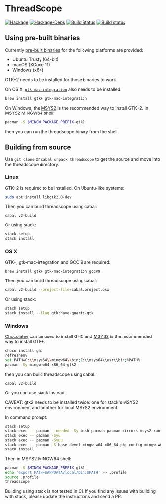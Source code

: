 # ThreadScope

[![Hackage](https://img.shields.io/hackage/v/threadscope.svg)](https://hackage.haskell.org/package/threadscope)
[![Hackage-Deps](https://img.shields.io/hackage-deps/v/threadscope.svg)](http://packdeps.haskellers.com/feed?needle=threadscope)
[![Build Status](https://travis-ci.org/haskell/ThreadScope.svg?branch=master)](https://travis-ci.org/haskell/ThreadScope)
[![Build status](https://ci.appveyor.com/api/projects/status/tiwkb7k6p38dde03/branch/master?svg=true)](https://ci.appveyor.com/project/maoe/threadscope-44t6e/branch/master)

## Using pre-built binaries

Currently [pre-built binaries](https://github.com/haskell/ThreadScope/releases) for the following platforms are provided:

* Ubuntu Trusty (64-bit)
* macOS (XCode 11)
* Windows (x64)

GTK+2 needs to be installed for those binaries to work.

On OS X, [`gtk-mac-integration`](https://github.com/jralls/gtk-mac-integration) also needs to be installed:

```sh
brew install gtk+ gtk-mac-integration
```

On Windows, the [MSYS2](http://www.msys2.org) is the recommended way to install GTK+2. In MSYS2 MINGW64 shell:

```sh
pacman -S $MINGW_PACKAGE_PREFIX-gtk2
```

then you can run the threadscope binary from the shell.

## Building from source

Use `git clone` or `cabal unpack threadscope` to get the source and move into the threadscope directory.

### Linux

GTK+2 is required to be installed. On Ubuntu-like systems:

```sh
sudo apt install libgtk2.0-dev
```

Then you can build threadscope using cabal:

```sh
cabal v2-build
```

Or using stack:

```sh
stack setup
stack install
```

### OS X

GTK+, gtk-mac-integration and GCC 9 are required:

```sh
brew install gtk+ gtk-mac-integration gcc@9
```

Then you can build threadscope using cabal:

```sh
cabal v2-build --project-file=cabal.project.osx
```

Or using stack:

```sh
stack setup
stack install --flag gtk:have-quartz-gtk
```

### Windows

[Chocolatey](https://chocolatey.org/) can be used to install GHC and [MSYS2](https://www.msys2.org/) is the recommended way to install GTK+.

```sh
choco install ghc
refreshenv
set PATH=C:\\msys64\\mingw64\\bin;C:\\msys64\\usr\\bin;%PATH%
pacman -Sy mingw-w64-x86_64-gtk2
```

then you can build threadscope using cabal:

```sh
cabal v2-build
```

Or you can use stack instead.

CAVEAT: gtk2 needs to be installed twice: one for stack's MSYS2 environment and another for local MSYS2 environment.

In command prompt:

```sh
stack setup
stack exec -- pacman --needed -Sy bash pacman pacman-mirrors msys2-runtime msys2-runtime-devel
stack exec -- pacman -Syu
stack exec -- pacman -Syuu
stack exec -- pacman -S base-devel mingw-w64-x86_64-pkg-config mingw-w64-x86_64-toolchain mingw-w64-x86_64-gtk2
stack install
```

Then in MSYS2 MINGW64 shell:

```sh
pacman -S $MINGW_PACKAGE_PREFIX-gtk2
echo 'export PATH=$APPDATA/local/bin:$PATH' >> .profile
source .profile
threadscope
```

Building using stack is not tested in CI. If you find any issues with building with stack, please update the instructions and send a PR.
